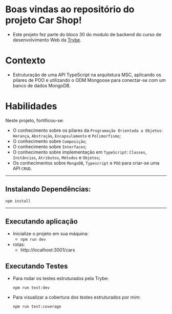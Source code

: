 # Boas vindas ao repositório do projeto Car Shop!

- Este projeto fez parte do bloco 30 do modulo de backend do curso de desenvolvimento Web da [Trybe](https://www.betrybe.com/).

# Contexto

- Estruturação de uma API TypeScript na arquitetura MSC, aplicando os pilares de POO e utilizando o ODM Mongoose para conectar-se com um banco de dados MongoDB.

# Habilidades

Neste projeto, fortificou-se:

- O conhecimento sobre os pilares da `Programação Orientada a Objetos`: `Herança`, `Abstração`, `Encapsulamento` e `Polimorfismo`;
- O conhecimento sobre `Composição`;
- O conhecimento sobre `Interfaces`;
- O conhecimento sobre implementação em `TypeScript`: `Classes`, `Instâncias`, `Atributos`, `Métodos` e `Objetos`;
- Os conhecimentos sobre `MongoDB`, `Typescript` e `POO` para criar-se uma API `CRUD`.

---

## Instalando Dependências:

```
npm install
```

---

## Executando aplicação

- Inicialize o projeto em sua máquina:
  - `npm run dev`
- rotas:
  - http://localhost:3001/cars

## Executando Testes

- Para rodar os testes estruturados pela Trybe:

  `npm run test:dev`

- Para visualizar a cobertura dos testes estruturados por mim:

  `npm run test:coverage`
